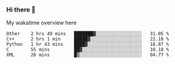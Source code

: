 ### Hi there 👋

<!--
**Jassy930/Jassy930** is a ✨ _special_ ✨ repository because its `README.md` (this file) appears on your GitHub profile.

Here are some ideas to get you started:

- 🔭 I’m currently working on ...
- 🌱 I’m currently learning ...
- 👯 I’m looking to collaborate on ...
- 🤔 I’m looking for help with ...
- 💬 Ask me about ...
- 📫 How to reach me: ...
- 😄 Pronouns: ...
- ⚡ Fun fact: ...
-->

My wakatime overview here
<!--START_SECTION:waka-->
```text
Other    2 hrs 49 mins   ███████▓░░░░░░░░░░░░░░░░░   31.05 % 
C++      2 hrs 1 min     █████▓░░░░░░░░░░░░░░░░░░░   22.18 % 
Python   1 hr 43 mins    ████▓░░░░░░░░░░░░░░░░░░░░   18.87 % 
C        55 mins         ██▓░░░░░░░░░░░░░░░░░░░░░░   10.18 % 
XML      26 mins         █▒░░░░░░░░░░░░░░░░░░░░░░░   04.77 % 
```
<!--END_SECTION:waka-->
